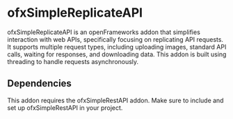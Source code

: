 # ofxSimpleReplicateAPI

ofxSimpleReplicateAPI is an openFrameworks addon that simplifies interaction with web APIs, specifically focusing on replicating API requests. 
It supports multiple request types, including uploading images, standard API calls, waiting for responses, and downloading data. 
This addon is built using threading to handle requests asynchronously.

## Dependencies

This addon requires the ofxSimpleRestAPI addon. Make sure to include and set up ofxSimpleRestAPI in your project.
